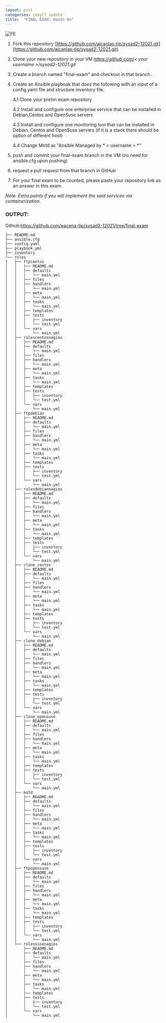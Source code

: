 ```yaml
---
layout: post
categories: jekyll update
title:  "FINAL EXAM: Hands-On"
---
```

![FE](https://user-images.githubusercontent.com/75419236/104277678-372d7480-54e2-11eb-9ef0-5074969f62b8.png)
1. Fork this repository [https://github.com/ajcanlas-tip/sysad2-12021.git](https://github.com/ajcanlas-tip/sysad2-12021.git)

2. Clone your new repository in your VM *https://github.com/< your username >/sysad2-12021.git*

3. Create a branch named "final-exam" and checkout in that branch.

4. Create an Ansible playbook that does the following with an input of a config.yaml file and structure inventory file.

	 4.1 Clone your prelim exam repository

	 4.2 Install and configure one enterprise service that can be installed in Debian,Centos and OpenSuse servers

	 4.3 Install and configure one monitoring tool that can be installed in Debian, Centos and OpenSuse servers (if it is a stack there should be option of different host)

	 4.4 Change Motd as "Ansible Managed by * < username > *"

5. push and commit your final-exam branch in the VM (no need for ansible.cfg upon pushing)

6. request a pull request from that branch in GitHub

7. For your final exam to be counted, please paste your repository link as an answer in this exam.

*Note: Extra points if you will implement the said services via containerization.*  

### OUTPUT:  
Github:https://github.com/eacena-tip/sysad2-12021/tree/final-exam

`├── README.md`  
`├── ansible.cfg`  
`├── config.yaml`  
`├── playbook.yml`  
`├── inventory`  
`└── roles`  
`│   ├── ftpcentos`  
`│   │   ├── README.md`  
`│   │   ├── defaults`  
`│   │   │   └── main.yml`  
`│   │   ├── files`  
`│   │   ├── handlers`  
`│   │   │   └── main.yml`  
`│   │   ├── meta`  
`│   │   │   └── main.yml`  
`│   │   ├── tasks`  
`│   │   │   └── main.yml`  
`│   │   ├── templates`  
`│   │   ├── tests`  
`│   │   │   ├── inventory`  
`│   │   │   └── test.yml`  
`│   │   └── vars`  
`│   │       └── main.yml`  
`│   ├── rolescentosnagios`  
`│   │   ├── README.md`  
`│   │   ├── defaults`  
`│   │   │   └── main.yml`  
`│   │   ├── files`  
`│   │   ├── handlers`  
`│   │   │   └── main.yml`  
`│   │   ├── meta`  
`│   │   │   └── main.yml`  
`│   │   ├── tasks`  
`│   │   │   └── main.yml`  
`│   │   ├── templates`  
`│   │   ├── tests`  
`│   │   │   ├── inventory`  
`│   │   │   └── test.yml`  
`│   │   └── vars`  
`│   │       └── main.yml`  
`│   ├── ftpdebian`  
`│   │   ├── README.md`  
`│   │   ├── defaults`  
`│   │   │   └── main.yml`  
`│   │   ├── files`  
`│   │   ├── handlers`  
`│   │   │   └── main.yml`  
`│   │   ├── meta`  
`│   │   │   └── main.yml`  
`│   │   ├── tasks`  
`│   │   │   └── main.yml`  
`│   │   ├── templates`  
`│   │   ├── tests`  
`│   │   │   ├── inventory`  
`│   │   │   └── test.yml`  
`│   │   └── vars`  
`│   │       └── main.yml`  
`│   ├── rolesdebiannagios`  
`│   │   ├── README.md`  
`│   │   ├── defaults`  
`│   │   │   └── main.yml`  
`│   │   ├── files`  
`│   │   ├── handlers`  
`│   │   │   └── main.yml`  
`│   │   ├── meta`  
`│   │   │   └── main.yml`  
`│   │   ├── tasks`  
`│   │   │   └── main.yml`  
`│   │   ├── templates`  
`│   │   ├── tests`  
`│   │   │   ├── inventory`  
`│   │   │   └── test.yml`  
`│   │   └── vars`  
`│   │       └── main.yml`  
`│   ├── clone_centos`  
`│   │   ├── README.md`  
`│   │   ├── defaults`  
`│   │   │   └── main.yml`  
`│   │   ├── files`  
`│   │   ├── handlers`  
`│   │   │   └── main.yml`  
`│   │   ├── meta`  
`│   │   │   └── main.yml`  
`│   │   ├── tasks`  
`│   │   │   └── main.yml`  
`│   │   ├── templates`  
`│   │   ├── tests`  
`│   │   │   ├── inventory`  
`│   │   │   └── test.yml`  
`│   │   └── vars`  
`│   │       └── main.yml`  
`│   ├── clone_debian`  
`│   │   ├── README.md`  
`│   │   ├── defaults`  
`│   │   │   └── main.yml`  
`│   │   ├── files`  
`│   │   ├── handlers`  
`│   │   │   └── main.yml`  
`│   │   ├── meta`  
`│   │   │   └── main.yml`  
`│   │   ├── tasks`  
`│   │   │   └── main.yml`  
`│   │   ├── templates`  
`│   │   ├── tests`  
`│   │   │   ├── inventory`  
`│   │   │   └── test.yml`  
`│   │   └── vars`  
`│   │       └── main.yml`  
`│   ├── clone_opensuse`  
`│   │   ├── README.md`  
`│   │   ├── defaults`  
`│   │   │   └── main.yml`  
`│   │   ├── files`  
`│   │   ├── handlers`  
`│   │   │   └── main.yml`  
`│   │   ├── meta`  
`│   │   │   └── main.yml`  
`│   │   ├── tasks`  
`│   │   │   └── main.yml`  
`│   │   ├── templates`  
`│   │   ├── tests`  
`│   │   │   ├── inventory`  
`│   │   │   └── test.yml`  
`│   │   └── vars`  
`│   │       └── main.yml`  
`│   ├── motd`  
`│   │   ├── README.md`  
`│   │   ├── defaults`  
`│   │   │   └── main.yml`  
`│   │   ├── files`  
`│   │   ├── handlers`  
`│   │   │   └── main.yml`  
`│   │   ├── meta`  
`│   │   │   └── main.yml`  
`│   │   ├── tasks`  
`│   │   │   └── main.yml`  
`│   │   ├── templates`  
`│   │   ├── tests`  
`│   │   │   ├── inventory`  
`│   │   │   └── test.yml`  
`│   │   └── vars`  
`│   │       └── main.yml`  
`│   ├── ftpopensuse`  
`│   │   ├── README.md`  
`│   │   ├── defaults`  
`│   │   │   └── main.yml`  
`│   │   ├── files`  
`│   │   ├── handlers`  
`│   │   │   └── main.yml`  
`│   │   ├── meta`  
`│   │   │   └── main.yml`  
`│   │   ├── tasks`  
`│   │   │   └── main.yml`  
`│   │   ├── templates`  
`│   │   ├── tests`  
`│   │   │   ├── inventory`  
`│   │   │   └── test.yml`  
`│   │   └── vars`  
`│   │       └── main.yml`  
`│   └── rolessusenagios`  
`│       ├── README.md`  
`│       ├── defaults`  
`│       │   └── main.yml`  
`│       ├── files`  
`│       ├── handlers`  
`│       │   └── main.yml`  
`│       ├── meta`  
`│       │   └── main.yml`  
`│       ├── tasks`  
`│       │   └── main.yml`  
`│       ├── templates`  
`│       ├── tests`  
`│       │   ├── inventory`  
`│       │   └── test.yml`  
`│       └── vars`  
`│           └── main.yml`  
